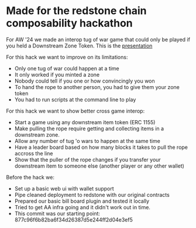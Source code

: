 # Made for the redstone chain composability hackathon

For AW '24 we made an interop tug of war game that could only be played if you
held a Downstream Zone Token. This is the [presentation](https://www.youtube.com/watch?v=kKmpWvOuL8g)

For this hack we want to improve on its limitations:

* Only one tug of war could happen at a time
* It only worked if you minted a zone
* Nobody could tell if you one or how convincingly you won
* To hand the rope to another person, you had to give them your zone token
* You had to run scripts at the command line to play

For this hack we want to show better cross game interop:

* Start a game using any downstream item token (ERC 1155)
* Make pulling the rope require getting and collecting items in a downstream
  zone.
* Allow any number of tug 'o wars to happen at the same time
* Have a leader board based on how many blocks it takes to pull the rope
  accross the line
* Show that the puller of the rope changes if you transfer your downstream item
  to someone else (another player or any other wallet)

Before the hack we:

* Set up a basic web ui with wallet support
* Pipe cleaned deployment to redstone with our original contracts
* Prepared our basic bill board plugin and tested it locally
* Tried to get AA infra going and it didn't work out in time.
* This commit was our starting point: 877c96f6b82ba6f34d26387d5e244ff2d04e3ef5

